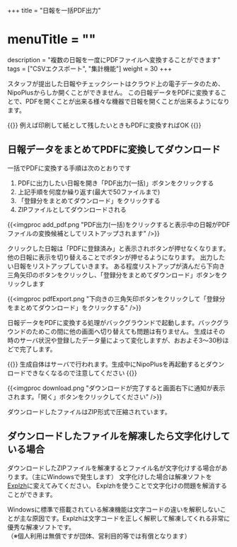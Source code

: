 +++
title = "日報を一括PDF出力"
# menuTitle = ""
description = "複数の日報を一度にPDFファイルへ変換することができます"
tags = ["CSVエクスポート", "集計機能"]
weight = 30
+++

スタッフが提出した日報やチェックシートはクラウド上の電子データのため、NipoPlusからしか開くことができません。
この日報データをPDFに変換することで、PDFを開くことが出来る様々な機器で日報を開くことが出来るようになります。

{{<alice pos="right" icon="ok">}}
例えば印刷して紙として残したいときもPDFに変換すればOK
{{</alice>}}

## 日報データをまとめてPDFに変換してダウンロード

一括でPDFに変換する手順は次のとおりです

1. PDFに出力したい日報を開き「PDF出力(一括)」ボタンをクリックする
1. 上記手順を何度か繰り返す(最大で50ファイルまで)
1. 「登録分をまとめてダウンロード」をクリックする
1. ZIPファイルとしてダウンロードされる

{{<imgproc add_pdf.png "PDF出力(一括)をクリックすると表示中の日報がPDFファイルの変換候補としてリストアップされます" />}}

クリックした日報は「PDFに登録済み」と表示されボタンが押せなくなります。他の日報に表示を切り替えることでボタンが押せるようになります。
出力したい日報をリストアップしていきます。
ある程度リストアップが済んだら下向き三角矢印のボタンをクリックし、「登録分をまとめてダウンロード」ボタンをクリックします

{{<imgproc pdfExport.png "下向きの三角矢印ボタンをクリックして「登録分をまとめてダウンロード」をクリックする" />}}

日報データをPDFに変換する処理がバックグラウンドで起動します。バックグラウンドのためこの間に他の画面へ切り替えても問題は有りません。
生成はその時のサーバ状況や登録したデータ量によって変化しますが、おおよそ3〜30秒ほどで完了します。

{{<alice pos="right" icon="ok">}}
生成自体はサーバで行われます。生成中にNipoPlusを再起動するとダウンロードできなくなるので注意してください
{{</alice>}}

{{<imgproc download.png "ダウンロードが完了すると画面右下に通知が表示されます。「開く」ボタンをクリックしてください" />}}

ダウンロードしたファイルはZIP形式で圧縮されています。

## ダウンロードしたファイルを解凍したら文字化けしている場合

ダウンロードしたZIPファイルを解凍するとファイル名が文字化けする場合があります。（主にWindowsで発生します）
文字化けした場合は解凍ソフトを[Explzh](https://www.ponsoftware.com/)に変えてみてください。
Explzhを使うことで文字化けの問題を解消することができます。

Windowsに標準で搭載されている解凍機能は文字コードの違いを解釈しないことが主な原因です。Explzhは文字コードを正しく解釈して解凍してくれる非常に優秀な解凍ソフトです。  
（※個人利用は無償ですが団体、営利目的等では有償となります）
